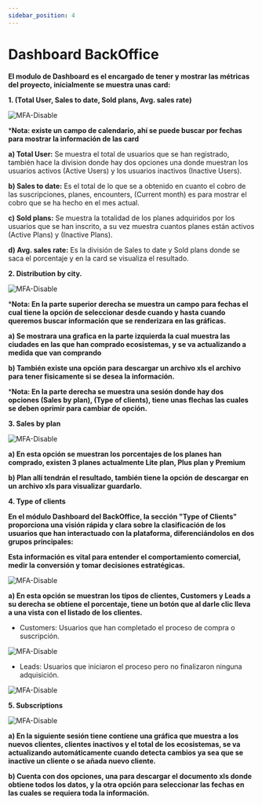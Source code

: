 ```yaml
---
sidebar_position: 4
---
```


# Dashboard BackOffice

**El modulo de Dashboard es el encargado de tener y mostrar las métricas del proyecto, inicialmente se muestra unas card:**

**1. (Total User, Sales to date, Sold plans, Avg. sales rate)**

![MFA-Disable](/img/backoffice-user/dashboard_backoffice.png)

***Nota: existe un campo de calendario, ahí se puede buscar por fechas para mostrar la información de las card**

**a) Total User:**
Se muestra el total de usuarios que se han registrado, también hace la division donde hay dos opciones una donde muestran los usuarios activos
(Active Users) y los usuarios inactivos (Inactive Users).

**b) Sales to date:**
Es el total de lo que se a obtenido en cuanto el cobro de las suscripciones, planes, encounters, (Current month) es para mostrar el cobro que se ha hecho en el mes actual.

**c) Sold plans:**
Se muestra la totalidad de los planes adquiridos por los usuarios que se han inscrito, a su vez muestra cuantos planes están activos (Active Plans)
y (Inactive Plans).

**d) Avg. sales rate:**
Es la división de Sales to date y Sold plans donde se saca el porcentaje y en la card se visualiza el resultado.

**2. Distribution by city.**

![MFA-Disable](/img/backoffice-user/distribution_city_backoffice.png)

***Nota: En la parte superior derecha se muestra un campo para fechas el cual tiene la opción de seleccionar desde cuando y hasta cuando queremos buscar información que se renderizara en las gráficas.**

**a) Se mostrara una grafica en la parte izquierda la cual muestra las ciudades en las que han comprado ecosistemas, y se va actualizando a medida que van comprando**

**b) También existe una opción para descargar un archivo xls el archivo para tener fisicamente si se desea la información.**

***Nota: En la parte derecha se muestra una sesión donde hay dos opciones (Sales by plan), (Type of clients), tiene unas flechas las cuales se deben oprimir para cambiar de opción.**

**3. Sales by plan**

![MFA-Disable](/img/backoffice-user/sales_plan_backoffice.png)

**a) En esta opción se muestran los porcentajes de los planes han comprado, existen 3 planes actualmente Lite plan, Plus plan y Premium**

**b) Plan allí tendrán el resultado, también tiene la opción de descargar en un archivo xls para visualizar guardarlo.**

**4. Type of clients**

**En el módulo Dashboard del BackOffice, la sección "Type of Clients" proporciona una visión rápida y clara sobre la clasificación de los usuarios que han interactuado con la plataforma, diferenciándolos en dos grupos principales:**

**Esta información es vital para entender el comportamiento comercial, medir la conversión y tomar decisiones estratégicas.**

![MFA-Disable](/img/backoffice-user/type_clients_backoffice.png)

**a) En esta opción se muestran los tipos de clientes, Customers y Leads a su derecha se obtiene el porcentaje, tiene un botón que al darle clic lleva a una vista con el listado de los clientes.**

* Customers: Usuarios que han completado el proceso de compra o suscripción.

![MFA-Disable](/img/backoffice-user/customer_backoffice.png)

* Leads: Usuarios que iniciaron el proceso pero no finalizaron ninguna adquisición.

![MFA-Disable](/img/backoffice-user/leads_backoffice.png)

**5. Subscriptions**

![MFA-Disable](/img/backoffice-user/suscription_backoffice.png)

**a) En la siguiente sesión tiene contiene una gráfica que muestra a los nuevos clientes, clientes inactivos y el total de los ecosistemas, se va actualizando automáticamente cuando detecta cambios ya sea que se inactive un cliente o se añada nuevo cliente.**

**b) Cuenta con dos opciones, una para descargar el documento xls donde obtiene todos los datos, y la otra opción para seleccionar las fechas en las cuales se requiera toda la información.**